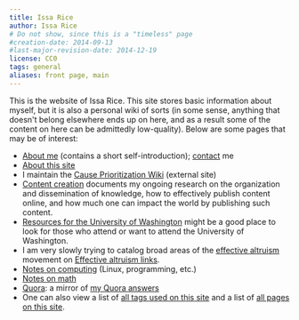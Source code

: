 ```yaml
---
title: Issa Rice
author: Issa Rice
# Do not show, since this is a "timeless" page
#creation-date: 2014-09-13
#last-major-revision-date: 2014-12-19
license: CC0
tags: general
aliases: front page, main
---
```


This is the website of Issa Rice.  This site stores basic information
about myself, but it is also a personal wiki of sorts (in some sense,
anything that doesn't belong elsewhere ends up on here, and as a result
some of the content on here can be admittedly low-quality).  Below are
some pages that may be of interest:

- [About me]() (contains a short self-introduction); [contact]() me
- [About this site](./about-the-site)
- I maintain the [Cause Prioritization Wiki][cpw] (external site)
- [Content creation]() documents my ongoing research on the
  organization and dissemination of knowledge, how to effectively
  publish content online, and how much one can impact the world by
  publishing such content.
- [Resources for the University of Washington]() might be a good
  place to look for those who attend or want to attend the University of
  Washington.
- I am very slowly trying to catalog broad areas of the [effective
  altruism]() movement on [Effective altruism links]().
- [Notes on computing](_tags/computing) (Linux, programming, etc.)
- [Notes on math](_tags/math)
- [Quora](): a mirror of [my Quora answers]()
- One can also view a list of [all tags used on this site](_tags/index)
  and a list of [all pages on this site](_all).

[cpw]: http://causeprioritization.org
